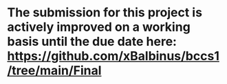# The submission for this project is actively improved on a working basis until the due date here: https://github.com/xBalbinus/bccs1/tree/main/Final